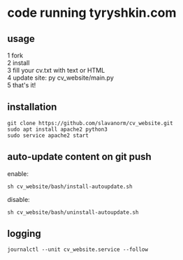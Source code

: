 
# code running tyryshkin.com

## usage
1 fork  
2 install  
3 fill your cv.txt with text or HTML  
4 update site: py cv_website/main.py  
5 that's it!

## installation  
```
git clone https://github.com/slavanorm/cv_website.git
sudo apt install apache2 python3
sudo service apache2 start
```  
## auto-update content on git push  
enable:  
```
sh cv_website/bash/install-autoupdate.sh
```  
disable:  
```
sh cv_website/bash/uninstall-autoupdate.sh
```  
## logging  
```
journalctl --unit cv_website.service --follow
```
